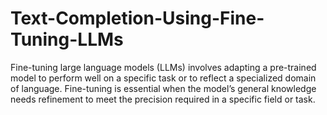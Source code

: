 # Text-Completion-Using-Fine-Tuning-LLMs
Fine-tuning large language models (LLMs) involves adapting a pre-trained model to perform well on a specific task or to reflect a specialized domain of language. Fine-tuning is essential when the model’s general knowledge needs refinement to meet the precision required in a specific field or task.
